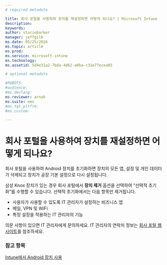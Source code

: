 ```yaml
---
# required metadata

title: 회사 포털을 사용하여 장치를 재설정하면 어떻게 되나요? | Microsoft Intune
description:
keywords:
author: staciebarker
manager: jeffgilb
ms.date: 05/25/2016
ms.topic: article
ms.prod:
ms.service: microsoft-intune
ms.technology:
ms.assetid: 5d4e31a2-7bda-4d62-a0ba-c31e77ecea03

# optional metadata

#ROBOTS:
#audience:
#ms.devlang:
ms.reviewer: arnab
ms.suite: ems
#ms.tgt_pltfrm:
#ms.custom:

---
```



# 회사 포털을 사용하여 장치를 재설정하면 어떻게 되나요?

회사 포털을 사용하여 Android 장치를 초기화하면 장치의 모든 앱, 설정 및 개인 데이터가 삭제되고 장치가 공장 기본 설정으로 다시 설정됩니다.

삼성 Knox 장치가 있는 경우 회사 포털에서 **장치 제거** 옵션을 선택하여 “선택적 초기화”를 수행할 수 있습니다. 선택적 초기화에서는 다음 항목만 제거됩니다.

- 사용자가 사용할 수 있도록 IT 관리자가 설정하는 비즈니스 앱
- 메일, VPN 및 WiFi
- 특정 설정을 적용하는 IT 관리자의 기능

의문 사항이 있으면 IT 관리자에게 문의하세요. IT 관리자의 연락처 정보는 [회사 포털 웹 사이트](http://portal.manage.microsoft.com)를 참조하세요.

### 참고 항목
[Intune에서 Android 장치 사용](using-your-android-device-with-intune.md)

<!--HONumber=Jun16_HO2-->


